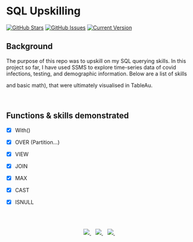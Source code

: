 SQL Upskilling
============
[![GitHub Stars](https://img.shields.io/github/stars/jordanhoare/sql-upskilling.svg)](https://github.com/jordanhoare/sql-upskilling/stargazers) [![GitHub Issues](https://img.shields.io/github/issues/jordanhoare/sql-upskilling.svg)](https://github.com/jordanhoare/sql-upskilling/issues) [![Current Version](https://img.shields.io/badge/version-0.5.0-green.svg)](https://github.com/jordanhoare/sql-upskilling) 


## Background

The purpose of this repo was to upskill on my SQL querying skills.  In this project so far, I have used SSMS to explore time-series data of covid infections, testing, and demographic information.  Below are a list of skills 

 and basic math), that were ultimately visualised in TableAu.

</br>

## Functions & skills demonstrated
- [x] With()
- [x] OVER (Partition...)
- [x] VIEW
- [x] JOIN
- [x] MAX
- [x] CAST
- [x] ISNULL



</br>

</br>


<p align="center">
    <a href="https://www.linkedin.com/in/jordan-hoare/">
        <img src="https://img.shields.io/badge/LinkedIn-0077B5?style=for-the-badge&logo=linkedin&logoColor=white" />
    </a>&nbsp;&nbsp;
    <a href="https://www.kaggle.com/jordanhoare">
        <img src="https://img.shields.io/badge/Kaggle-20BEFF?style=for-the-badge&logo=Kaggle&logoColor=white" />
    </a>&nbsp;&nbsp;
    <a href="mailto:jordanhoare0@gmail.com">
        <img src="https://img.shields.io/badge/Gmail-D14836?style=for-the-badge&logo=gmail&logoColor=white" />
    </a>&nbsp;&nbsp;
</p>



